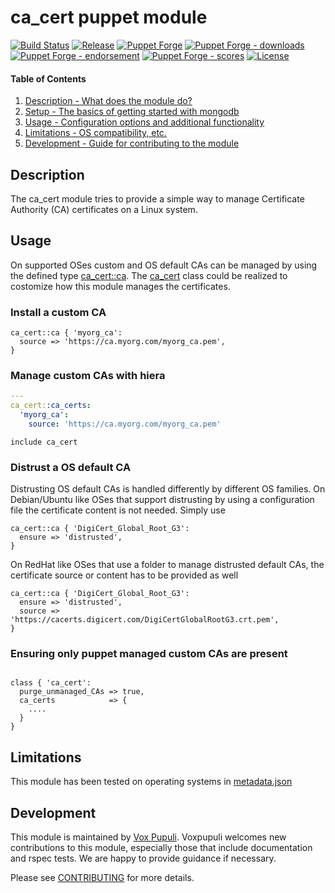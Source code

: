 # ca_cert puppet module

[![Build Status](https://github.com/voxpupuli/puppet-ca_cert/workflows/CI/badge.svg)](https://github.com/voxpupuli/puppet-ca_cert/actions?query=workflow%3ACI)
[![Release](https://github.com/voxpupuli/puppet-ca_cert/actions/workflows/release.yml/badge.svg)](https://github.com/voxpupuli/puppet-ca_cert/actions/workflows/release.yml)
[![Puppet Forge](https://img.shields.io/puppetforge/v/puppet/ca_cert.svg)](https://forge.puppetlabs.com/puppet/ca_cert)
[![Puppet Forge - downloads](https://img.shields.io/puppetforge/dt/puppet/ca_cert.svg)](https://forge.puppetlabs.com/puppet/ca_cert)
[![Puppet Forge - endorsement](https://img.shields.io/puppetforge/e/puppet/ca_cert.svg)](https://forge.puppetlabs.com/puppet/ca_cert)
[![Puppet Forge - scores](https://img.shields.io/puppetforge/f/puppet/ca_cert.svg)](https://forge.puppetlabs.com/puppet/ca_cert)
[![License](https://img.shields.io/github/license/voxpupuli/puppet-ca_cert.svg)](https://github.com/voxpupuli/puppet-ca_cert/blob/master/LICENSE)

#### Table of Contents

1. [Description - What does the module do?](#description)
2. [Setup - The basics of getting started with mongodb](#setup)
3. [Usage - Configuration options and additional functionality](#usage)
4. [Limitations - OS compatibility, etc.](#limitations)
5. [Development - Guide for contributing to the module](#development)

## Description

The ca_cert module tries to provide a simple way to manage Certificate Authority (CA)
certificates on a Linux system.

## Usage

On supported OSes custom and OS default CAs can be managed by using the defined type [ca_cert::ca](manifests/ca.pp).
The [ca_cert](manifests/init.pp) class could be realized to costomize how this module manages the certificates.

### Install a custom CA

```puppet
ca_cert::ca { 'myorg_ca':
  source => 'https://ca.myorg.com/myorg_ca.pem',
}
```

### Manage custom CAs with hiera

```yaml
---
ca_cert::ca_certs:
  'myorg_ca':
    source: 'https://ca.myorg.com/myorg_ca.pem'
```
```puppet
include ca_cert
```

### Distrust a OS default CA

Distrusting OS default CAs is handled differently by different OS families.
On Debian/Ubuntu like OSes that support distrusting by using a configuration file
the certificate content is not needed.
Simply use

```puppet
ca_cert::ca { 'DigiCert_Global_Root_G3':
  ensure => 'distrusted',
}
```

On RedHat like OSes that use a folder to manage distrusted default CAs, the certificate
source or content has to be provided as well

```puppet
ca_cert::ca { 'DigiCert_Global_Root_G3':
  ensure => 'distrusted',
  source => 'https://cacerts.digicert.com/DigiCertGlobalRootG3.crt.pem',
}
```

### Ensuring only puppet managed custom CAs are present

```puppet

class { 'ca_cert':
  purge_unmanaged_CAs => true,
  ca_certs            => {
    ....
  }
}
```

## Limitations

This module has been tested on operating systems in [metadata.json](metadata.json)

## Development

This module is maintained by [Vox Pupuli](https://voxpupuli.org/). Voxpupuli
welcomes new contributions to this module, especially those that include
documentation and rspec tests. We are happy to provide guidance if necessary.

Please see [CONTRIBUTING](.github/CONTRIBUTING.md) for more details.
